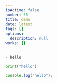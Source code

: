 ```yaml
---
isActive: false
number: 55
title: demo
date: latest
tags: []
options:
  description: null
works: {}
---
```



```md title=".md":text.md
- hello
```

```py title=".py":main.py
print("hello")
```

```js title=".js"
console.log("hello");
```

